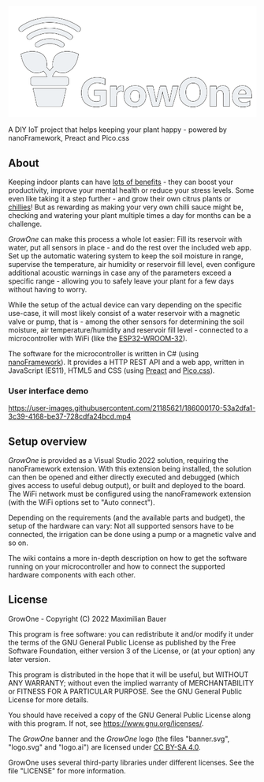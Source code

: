 ﻿![GrowOne](./media/banner.svg)

A DIY IoT project that helps keeping your plant happy - powered by nanoFramework, Preact and Pico.css

## About

Keeping indoor plants can have 
[lots of benefits](https://www.healthline.com/health/healthy-home-guide/benefits-of-indoor-plants) - 
they can boost your productivity, improve your mental health or reduce your stress levels.
Some even like taking it a step further - and grow their own citrus plants or 
[chillies](https://chili-plant.com/chili-care/chili-plants-in-the-house/)! But as rewarding as 
making your very own chilli sauce might be, checking and watering your plant multiple times a day 
for months can be a challenge.

_GrowOne_ can make this process a whole lot easier: Fill its reservoir with water, put all sensors in 
place - and do the rest over the included web app. Set up the automatic watering system to keep the
soil moisture in range, supervise the temperature, air humidity or reservoir fill level, even 
configure additional acoustic warnings in case any of the parameters exceed a specific range - 
allowing you to safely leave your plant for a few days without having to worry.

While the setup of the actual device can vary depending on the specific use-case, it will most 
likely consist of a water reservoir with a magnetic valve or pump, that is - among the other 
sensors for determining the soil moisture, air temperature/humidity and reservoir fill level - 
connected to a microcontroller with WiFi (like the 
[ESP32-WROOM-32](https://en.wikipedia.org/wiki/ESP32#Printed_circuit_boards)).

The software for the microcontroller is written in C# (using 
[nanoFramework](https://www.nanoframework.net/)). It provides a HTTP REST API and a web app, 
written in JavaScript (ES11), HTML5 and CSS (using [Preact](https://preactjs.com/) and 
[Pico.css](https://picocss.com/)).

### User interface demo

https://user-images.githubusercontent.com/21185621/186000170-53a2dfa1-3c39-4168-be37-728cdfa24bcd.mp4

## Setup overview

_GrowOne_ is provided as a Visual Studio 2022 solution, requiring the nanoFramework extension. 
With this extension being installed, the solution can then be opened and either directly executed 
and debugged (which gives access to useful debug output), or built and deployed to the board.
The WiFi network must be configured using the nanoFramework extension (with the WiFi options set 
to "Auto connect").

Depending on the requirements (and the available parts and budget), the setup of the hardware can 
vary: Not all supported sensors have to be connected, the irrigation can be done using a pump or 
a magnetic valve and so on.

The wiki contains a more in-depth description on how to get the software running on your 
microcontroller and how to connect the supported hardware components with each other.

## License

GrowOne - Copyright (C) 2022 Maximilian Bauer

This program is free software: you can redistribute it and/or modify
it under the terms of the GNU General Public License as published by
the Free Software Foundation, either version 3 of the License, or
(at your option) any later version.

This program is distributed in the hope that it will be useful,
but WITHOUT ANY WARRANTY; without even the implied warranty of
MERCHANTABILITY or FITNESS FOR A PARTICULAR PURPOSE.  See the
GNU General Public License for more details.

You should have received a copy of the GNU General Public License
along with this program.  If not, see <https://www.gnu.org/licenses/>.

The _GrowOne_ banner and the _GrowOne_ logo (the files "banner.svg", "logo.svg" and "logo.ai")
are licensed under [CC BY-SA 4.0](https://creativecommons.org/licenses/by-sa/4.0/).

GrowOne uses several third-party libraries under different licenses. See the file "LICENSE" for 
more information.
